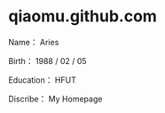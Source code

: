 qiaomu.github.com
=================


Name：      Aries

Birth：     1988 / 02 / 05

Education：	HFUT

Discribe：  My Homepage
